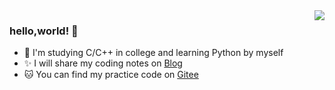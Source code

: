 <img align="right" src="https://github-readme-stats.vercel.app/api?username=Aewait&show_icons=true&icon_color=CE1D2D&text_color=718096&bg_color=ffffff&hide_title=true" />

### hello,world! 👋

* 🎑 I'm studying C/C++ in college and learning Python by myself
* ✨ I will share my coding notes on [Blog](https://ewait.gitee.io/)
* 🐱‍ You can find my practice code on [Gitee](https://gitee.com/ewait)
